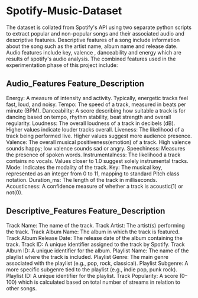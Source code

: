 # Spotify-Music-Dataset
The dataset is collated from Spotify's API using two separate python scripts to extract popular and non-popular songs and their associated audio and descriptive features. Descriptive features of a song include information about the song such as the artist name, album name and release date. Audio features include key, valence , danceability and energy which are results of spotify's audio analysis. The combined features used in the experimentation phase of this project include:

Audio_Features     Feature_Description
----------------------------------------
Energy:        	   A measure of intensity and activity. Typically, energetic tracks feel fast, loud, and noisy.
Tempo:             The speed of a track, measured in beats per minute (BPM).
Danceability:      A score describing how suitable a track is for dancing based on tempo, rhythm stability, beat strength and overall regularity.
Loudness:        	The overall loudness of a track in decibels (dB). Higher values indicate louder tracks overall.
Liveness:        	The likelihood of a track being performed live. Higher values suggest more audience presence.
Valence:         	The overall musical positiveness(emotion) of a track. High valence sounds happy; low valence sounds sad or angry.
Speechiness:    	Measures the presence of spoken words.
Instrumentalness:	The likelihood a track contains no vocals. Values closer to 1.0 suggest solely instrumental tracks.
Mode:            	Indicates the modality of the track.
Key:            	The musical key, represented as an integer from 0 to 11, mapping to standard Pitch class notation.
Duration_ms:    	The length of the track in milliseconds.
Acousticness:    	A confidence measure of whether a track is acoustic(1) or not(0).




Descriptive_Features     Feature_Description
-----------------------------------------------
Track Name:    	            The name of the track.
Track Artist:  	            The artist(s) performing the track.
Track Album Name:    	      The album in which the track is featured.
Track Album Release Date:  	The release date of the album containing the track.
Track ID:                  	A unique identifier assigned to the track by Spotify.
Track Album ID:            	A unique identifier for the album.
Playlist Name:            	The name of the playlist where the track is included.
Playlist Genre:            	The main genre associated with the playlist (e.g., pop, rock, classical).
Playlist Subgenre:        	A more specific subgenre tied to the playlist (e.g., indie pop, punk rock).
Playlist ID:              	A unique identifier for the playlist.
Track Popularity:          	A score (0–100) which is calculated based on total number of streams in relation to other songs.



